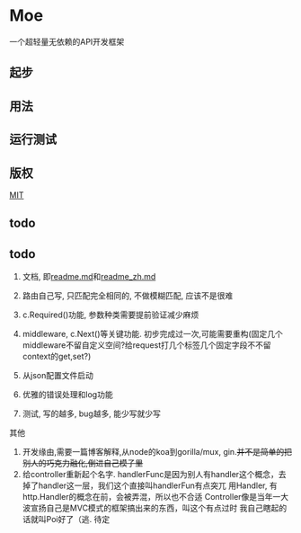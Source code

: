 # Moe

一个超轻量无依赖的API开发框架

## 起步

## 用法

## 运行测试

## 版权

[MIT](LICENSE.md)

## todo

## todo

1. 文档, 即[readme.md](readme.md)和[readme_zh.md](readme_zh.md)

2. 路由自己写, 只匹配完全相同的, 不做模糊匹配, 应该不是很难

3. c.Required()功能, 参数种类需要提前验证减少麻烦 

2. middleware, c.Next()等关键功能. 初步完成过一次,可能需要重构(固定几个middleware不留自定义空间?给request打几个标签几个固定字段不不留context的get,set?)

5. 从json配置文件启动

6. 优雅的错误处理和log功能

7. 测试, 写的越多, bug越多, 能少写就少写

其他 
1. 开发缘由,需要一篇博客解释,从node的koa到gorilla/mux, gin.~~并不是简单的把别人的巧克力融化,倒进自己模子里~~
2. 给controller重新起个名字. handlerFunc是因为别人有handler这个概念，去掉了handler这一层，我们这个直接叫handlerFun有点突兀
用Handler, 有http.Handler的概念在前，会被弄混，所以也不合适
Controller像是当年一大波宣扬自己是MVC模式的框架搞出来的东西，叫这个有点过时
我自己瞎起的话就叫Poi好了（逃. 待定

